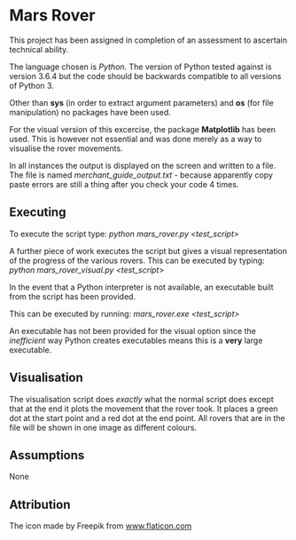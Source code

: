 # Mars Rover
This project has been assigned in completion of an assessment to ascertain technical ability.

The language chosen is *Python*. The version of Python tested against is version 3.6.4 but the code should be backwards compatible to all versions of Python 3.

Other than **sys** (in order to extract argument parameters) and **os** (for file manipulation) no packages have been used.

For the visual version of this excercise, the package **Matplotlib** has been used. This is however not essential and was done merely as a way to visualise the rover movements.

In all instances the output is displayed on the screen and written to a file. The file is named *merchant_guide_output.txt* - because apparently copy paste errors are still a thing after you check your code 4 times.

## Executing
To execute the script type: *python mars_rover.py <test_script>*

A further piece of work executes the script but gives a visual representation of the progress of the various rovers. This can be executed by typing: *python mars_rover_visual.py <test_script>*

In the event that a Python interpreter is not available, an executable built from the script has been provided. 

This can be executed by running: *mars_rover.exe <test_script>*

An executable has not been provided for the visual option since the *inefficient* way Python creates executables means this is a **very** large executable.

## Visualisation
The visualisation script does *exactly* what the normal script does except that at the end it plots the movement that the rover took. It places a green dot at the start point and a red dot at the end point.
All rovers that are in the file will be shown in one image as different colours.

## Assumptions
None

## Attribution
The icon made by Freepik from www.flaticon.com 
